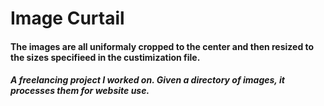 # Image Curtail

#### The images are all uniformaly cropped to the center and then resized to the sizes specifieed in the custimization file.


##### A freelancing project I worked on. Given a directory of images, it processes them for website use.
